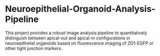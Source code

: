 # Neuroepithelial-Organoid-Analysis-Pipeline
This project provides a robust image analysis pipeline to quantitatively distinguish between apical-out and apical-in configurations in neuroepithelial organoids based on fluorescence imaging of ZO1-EGFP or other tight junction markers.   
